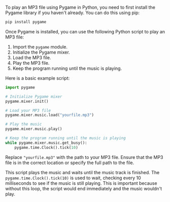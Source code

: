 To play an MP3 file using Pygame in Python, you need to first install the Pygame library if you haven't already. You can do this using pip:

```bash
pip install pygame
```

Once Pygame is installed, you can use the following Python script to play an MP3 file:

1. Import the `pygame` module.
2. Initialize the Pygame mixer.
3. Load the MP3 file.
4. Play the MP3 file.
5. Keep the program running until the music is playing.

Here is a basic example script:

```python
import pygame

# Initialize Pygame mixer
pygame.mixer.init()

# Load your MP3 file
pygame.mixer.music.load("yourfile.mp3")

# Play the music
pygame.mixer.music.play()

# Keep the program running until the music is playing
while pygame.mixer.music.get_busy():
    pygame.time.Clock().tick(10)
```

Replace `"yourfile.mp3"` with the path to your MP3 file. Ensure that the MP3 file is in the correct location or specify the full path to the file.

This script plays the music and waits until the music track is finished. The `pygame.time.Clock().tick(10)`
is used to wait, checking every 10 milliseconds to see if the music is still playing.
This is important because without this loop, the script would end immediately and the music wouldn't play.
